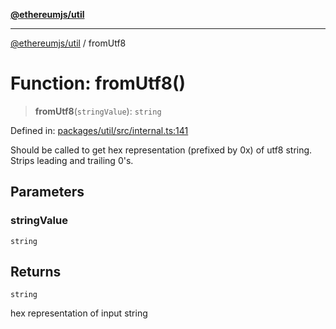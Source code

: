 [**@ethereumjs/util**](../README.md)

***

[@ethereumjs/util](../README.md) / fromUtf8

# Function: fromUtf8()

> **fromUtf8**(`stringValue`): `string`

Defined in: [packages/util/src/internal.ts:141](https://github.com/Dargon789/ethereumjs-monorepo/blob/master/packages/util/src/internal.ts#L141)

Should be called to get hex representation (prefixed by 0x) of utf8 string.
Strips leading and trailing 0's.

## Parameters

### stringValue

`string`

## Returns

`string`

hex representation of input string
